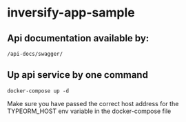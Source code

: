 # inversify-app-sample

## Api documentation available by: 
```/api-docs/swagger/```

## Up api service by one command
```docker-compose up -d```

Make sure you have passed the correct host address for the TYPEORM_HOST env variable in the docker-compose file
